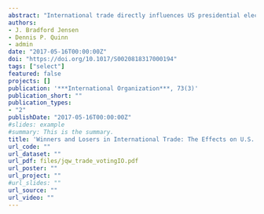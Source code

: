 ```yaml
---
abstract: "International trade directly influences US presidential elections. We explore the electoral implications of the increasing tradability of services and the large US surplus in services trade. Our paper builds on prior work showing that job insecurity from import competition in manufacturing diminishes political support for incumbents. We construct novel measures of the tradability of an industry using establishment-level data covering nearly all US economic activity. We find increases in incumbent party vote shares in counties with large numbers of workers in high-skilled tradable services as well as goods, and decreases in counties with high employment in low-skilled manufacturing. Incumbent parties are particularly vulnerable to losing votes in swing states with many low-skilled manufacturing workers. In national-level models, we show for the first time that increasing imports (exports) are associated with decreasing (increasing) presidential incumbent vote shares. The national-level effects are large and politically consequential. We also find an Electoral College incentive to protect the manufacturing sector and to oppose trade agreements."
authors:
- J. Bradford Jensen
- Dennis P. Quinn
- admin
date: "2017-05-16T00:00:00Z"
doi: "https://doi.org/10.1017/S0020818317000194"
tags: ["select"]
featured: false
projects: []
publication: '***International Organization***, 73(3)'
publication_short: ""
publication_types:
- "2"
publishDate: "2017-05-16T00:00:00Z"
#slides: example
#summary: This is the summary.
title: 'Winners and Losers in International Trade: The Effects on U.S. Presidential Voting'
url_code: ""
url_dataset: ""
url_pdf: files/jqw_trade_votingIO.pdf
url_poster: ""
url_project: ""
#url_slides: ""
url_source: ""
url_video: ""
---
```


